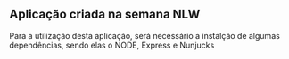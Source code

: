 ## Aplicação criada na semana NLW

Para a utilização desta aplicação, será necessário a instalção de algumas dependências, sendo elas o NODE, Express e Nunjucks